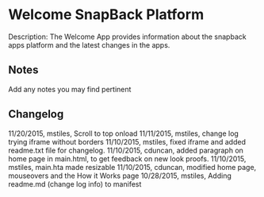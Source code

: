 Welcome SnapBack Platform
=========================
Description: The Welcome App provides information about the snapback apps platform and the latest changes in the apps.

Notes
----
Add any notes you may find pertinent 

Changelog
----
11/20/2015, mstiles, Scroll to top onload
11/11/2015, mstiles, change log trying iframe without borders
11/10/2015, mstiles, fixed iframe and added readme.txt file for changelog.
11/10/2015, cduncan, added paragraph on home page in main.html, to get feedback on new look proofs.
11/10/2015, mstiles, main.hta made resizable
11/10/2015, cduncan, modified home page, mouseovers and the How it Works page
10/28/2015, mstiles, Adding readme.md (change log info) to manifest
